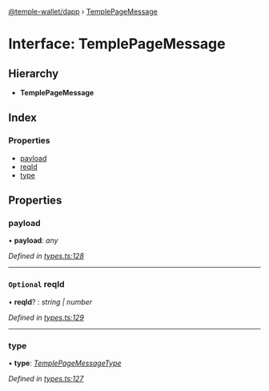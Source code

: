 [@temple-wallet/dapp](../README.md) › [TemplePageMessage](templepagemessage.md)

# Interface: TemplePageMessage

## Hierarchy

* **TemplePageMessage**

## Index

### Properties

* [payload](templepagemessage.md#payload)
* [reqId](templepagemessage.md#optional-reqid)
* [type](templepagemessage.md#type)

## Properties

###  payload

• **payload**: *any*

*Defined in [types.ts:128](https://github.com/madfish-solutions/templewallet-dapp/blob/e5aeb37/src/types.ts#L128)*

___

### `Optional` reqId

• **reqId**? : *string | number*

*Defined in [types.ts:129](https://github.com/madfish-solutions/templewallet-dapp/blob/e5aeb37/src/types.ts#L129)*

___

###  type

• **type**: *[TemplePageMessageType](../enums/templepagemessagetype.md)*

*Defined in [types.ts:127](https://github.com/madfish-solutions/templewallet-dapp/blob/e5aeb37/src/types.ts#L127)*
